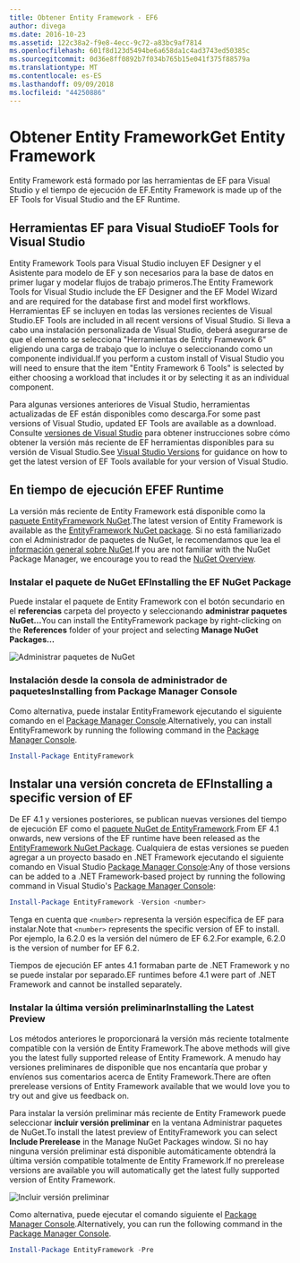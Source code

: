 ```yaml
---
title: Obtener Entity Framework - EF6
author: divega
ms.date: 2016-10-23
ms.assetid: 122c38a2-f9e8-4ecc-9c72-a83bc9af7814
ms.openlocfilehash: 601f8d123d5494be6a658da1c4ad3743ed50385c
ms.sourcegitcommit: 0d36e8ff0892b7f034b765b15e041f375f88579a
ms.translationtype: MT
ms.contentlocale: es-ES
ms.lasthandoff: 09/09/2018
ms.locfileid: "44250886"
---
```

# <a name="get-entity-framework"></a><span data-ttu-id="0aa5e-102">Obtener Entity Framework</span><span class="sxs-lookup"><span data-stu-id="0aa5e-102">Get Entity Framework</span></span>
<span data-ttu-id="0aa5e-103">Entity Framework está formado por las herramientas de EF para Visual Studio y el tiempo de ejecución de EF.</span><span class="sxs-lookup"><span data-stu-id="0aa5e-103">Entity Framework is made up of the EF Tools for Visual Studio and the EF Runtime.</span></span>

## <a name="ef-tools-for-visual-studio"></a><span data-ttu-id="0aa5e-104">Herramientas EF para Visual Studio</span><span class="sxs-lookup"><span data-stu-id="0aa5e-104">EF Tools for Visual Studio</span></span>

<span data-ttu-id="0aa5e-105">Entity Framework Tools para Visual Studio incluyen EF Designer y el Asistente para modelo de EF y son necesarios para la base de datos en primer lugar y modelar flujos de trabajo primeros.</span><span class="sxs-lookup"><span data-stu-id="0aa5e-105">The Entity Framework Tools for Visual Studio include the EF Designer and the EF Model Wizard and are required for the database first and model first workflows.</span></span> <span data-ttu-id="0aa5e-106">Herramientas EF se incluyen en todas las versiones recientes de Visual Studio.</span><span class="sxs-lookup"><span data-stu-id="0aa5e-106">EF Tools are included in all recent versions of Visual Studio.</span></span> <span data-ttu-id="0aa5e-107">Si lleva a cabo una instalación personalizada de Visual Studio, deberá asegurarse de que el elemento se selecciona "Herramientas de Entity Framework 6" eligiendo una carga de trabajo que lo incluye o seleccionando como un componente individual.</span><span class="sxs-lookup"><span data-stu-id="0aa5e-107">If you perform a custom install of Visual Studio you will need to ensure that the item "Entity Framework 6 Tools" is selected by either choosing a workload that includes it or by selecting it as an individual component.</span></span>

<span data-ttu-id="0aa5e-108">Para algunas versiones anteriores de Visual Studio, herramientas actualizadas de EF están disponibles como descarga.</span><span class="sxs-lookup"><span data-stu-id="0aa5e-108">For some past versions of Visual Studio, updated EF Tools are available as a download.</span></span> <span data-ttu-id="0aa5e-109">Consulte [versiones de Visual Studio](~/ef6/what-is-new/visual-studio.md) para obtener instrucciones sobre cómo obtener la versión más reciente de EF herramientas disponibles para su versión de Visual Studio.</span><span class="sxs-lookup"><span data-stu-id="0aa5e-109">See [Visual Studio Versions](~/ef6/what-is-new/visual-studio.md) for guidance on how to get the latest version of EF Tools available for your version of Visual Studio.</span></span>

## <a name="ef-runtime"></a><span data-ttu-id="0aa5e-110">En tiempo de ejecución EF</span><span class="sxs-lookup"><span data-stu-id="0aa5e-110">EF Runtime</span></span>

<span data-ttu-id="0aa5e-111">La versión más reciente de Entity Framework está disponible como la [paquete EntityFramework NuGet](http://nuget.org/packages/EntityFramework/).</span><span class="sxs-lookup"><span data-stu-id="0aa5e-111">The latest version of Entity Framework is available as the [EntityFramework NuGet package](http://nuget.org/packages/EntityFramework/).</span></span> <span data-ttu-id="0aa5e-112">Si no está familiarizado con el Administrador de paquetes de NuGet, le recomendamos que lea el [información general sobre NuGet](https://docs.microsoft.com/nuget/consume-packages/overview-and-workflow).</span><span class="sxs-lookup"><span data-stu-id="0aa5e-112">If you are not familiar with the NuGet Package Manager, we encourage you to read the [NuGet Overview](https://docs.microsoft.com/nuget/consume-packages/overview-and-workflow).</span></span>

### <a name="installing-the-ef-nuget-package"></a><span data-ttu-id="0aa5e-113">Instalar el paquete de NuGet EF</span><span class="sxs-lookup"><span data-stu-id="0aa5e-113">Installing the EF NuGet Package</span></span>

<span data-ttu-id="0aa5e-114">Puede instalar el paquete de Entity Framework con el botón secundario en el **referencias** carpeta del proyecto y seleccionando **administrar paquetes NuGet...**</span><span class="sxs-lookup"><span data-stu-id="0aa5e-114">You can install the EntityFramework package by right-clicking on the **References** folder of your project and selecting **Manage NuGet Packages…**</span></span>

![Administrar paquetes de NuGet](~/ef6/media/managenugetpackages.png)

### <a name="installing-from-package-manager-console"></a><span data-ttu-id="0aa5e-116">Instalación desde la consola de administrador de paquetes</span><span class="sxs-lookup"><span data-stu-id="0aa5e-116">Installing from Package Manager Console</span></span>

<span data-ttu-id="0aa5e-117">Como alternativa, puede instalar EntityFramework ejecutando el siguiente comando en el [Package Manager Console](http://docs.nuget.org/docs/start-here/using-the-package-manager-console).</span><span class="sxs-lookup"><span data-stu-id="0aa5e-117">Alternatively, you can install EntityFramework by running the following command in the [Package Manager Console](http://docs.nuget.org/docs/start-here/using-the-package-manager-console).</span></span>

``` powershell
Install-Package EntityFramework
```

## <a name="installing-a-specific-version-of-ef"></a><span data-ttu-id="0aa5e-118">Instalar una versión concreta de EF</span><span class="sxs-lookup"><span data-stu-id="0aa5e-118">Installing a specific version of EF</span></span>

<span data-ttu-id="0aa5e-119">De EF 4.1 y versiones posteriores, se publican nuevas versiones del tiempo de ejecución EF como el [paquete NuGet de EntityFramework](https://www.nuget.org/packages/EntityFramework/).</span><span class="sxs-lookup"><span data-stu-id="0aa5e-119">From EF 4.1 onwards, new versions of the EF runtime have been released as the [EntityFramework NuGet Package](https://www.nuget.org/packages/EntityFramework/).</span></span> <span data-ttu-id="0aa5e-120">Cualquiera de estas versiones se pueden agregar a un proyecto basado en .NET Framework ejecutando el siguiente comando en Visual Studio [Package Manager Console](http://docs.nuget.org/docs/start-here/using-the-package-manager-console):</span><span class="sxs-lookup"><span data-stu-id="0aa5e-120">Any of those versions can be added to a .NET Framework-based project by running the following command in Visual Studio's [Package Manager Console](http://docs.nuget.org/docs/start-here/using-the-package-manager-console):</span></span>

``` powershell
Install-Package EntityFramework -Version <number>
```

<span data-ttu-id="0aa5e-121">Tenga en cuenta que `<number>` representa la versión específica de EF para instalar.</span><span class="sxs-lookup"><span data-stu-id="0aa5e-121">Note that `<number>` represents the specific version of EF to install.</span></span> <span data-ttu-id="0aa5e-122">Por ejemplo, la 6.2.0 es la versión del número de EF 6.2.</span><span class="sxs-lookup"><span data-stu-id="0aa5e-122">For example, 6.2.0 is the version of number for EF 6.2.</span></span>   

<span data-ttu-id="0aa5e-123">Tiempos de ejecución EF antes 4.1 formaban parte de .NET Framework y no se puede instalar por separado.</span><span class="sxs-lookup"><span data-stu-id="0aa5e-123">EF runtimes before 4.1 were part of .NET Framework and cannot be installed separately.</span></span>

### <a name="installing-the-latest-preview"></a><span data-ttu-id="0aa5e-124">Instalar la última versión preliminar</span><span class="sxs-lookup"><span data-stu-id="0aa5e-124">Installing the Latest Preview</span></span>

<span data-ttu-id="0aa5e-125">Los métodos anteriores le proporcionará la versión más reciente totalmente compatible con la versión de Entity Framework.</span><span class="sxs-lookup"><span data-stu-id="0aa5e-125">The above methods will give you the latest fully supported release of Entity Framework.</span></span> <span data-ttu-id="0aa5e-126">A menudo hay versiones preliminares de disponible que nos encantaría que probar y envíenos sus comentarios acerca de Entity Framework.</span><span class="sxs-lookup"><span data-stu-id="0aa5e-126">There are often prerelease versions of Entity Framework available that we would love you to try out and give us feedback on.</span></span>

<span data-ttu-id="0aa5e-127">Para instalar la versión preliminar más reciente de Entity Framework puede seleccionar **incluir versión preliminar** en la ventana Administrar paquetes de NuGet.</span><span class="sxs-lookup"><span data-stu-id="0aa5e-127">To install the latest preview of EntityFramework you can select **Include Prerelease** in the Manage NuGet Packages window.</span></span> <span data-ttu-id="0aa5e-128">Si no hay ninguna versión preliminar está disponible automáticamente obtendrá la última versión compatible totalmente de Entity Framework.</span><span class="sxs-lookup"><span data-stu-id="0aa5e-128">If no prerelease versions are available you will automatically get the latest fully supported version of Entity Framework.</span></span>

![Incluir versión preliminar](~/ef6/media/includeprerelease.png)

<span data-ttu-id="0aa5e-130">Como alternativa, puede ejecutar el comando siguiente el [Package Manager Console](http://docs.nuget.org/docs/start-here/using-the-package-manager-console).</span><span class="sxs-lookup"><span data-stu-id="0aa5e-130">Alternatively, you can run the following command in the [Package Manager Console](http://docs.nuget.org/docs/start-here/using-the-package-manager-console).</span></span>

``` powershell
Install-Package EntityFramework -Pre
```
